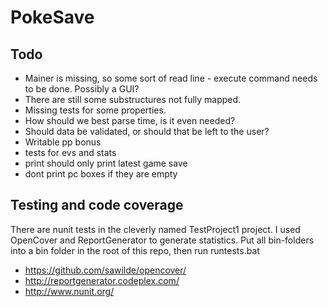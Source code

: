 PokeSave
========

Todo
----
* Mainer is missing, so some sort of read line - execute command needs to be done. Possibly a GUI?
* There are still some substructures not fully mapped.
* Missing tests for some properties.
* How should we best parse time, is it even needed?
* Should data be validated, or should that be left to the user?
* Writable pp bonus
* tests for evs and stats
* print should only print latest game save
* dont print pc boxes if they are empty

Testing and code coverage
-------------------------
There are nunit tests in the cleverly named TestProject1 project.
I used OpenCover and ReportGenerator to generate statistics.
Put all bin-folders into a bin folder in the root of this repo, then run runtests.bat

* https://github.com/sawilde/opencover/
* http://reportgenerator.codeplex.com/
* http://www.nunit.org/